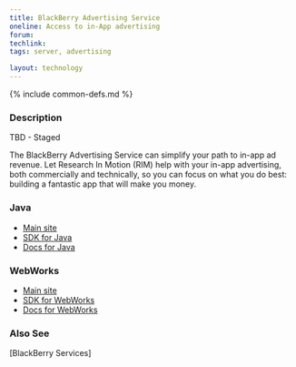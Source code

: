 ```yaml
---
title: BlackBerry Advertising Service
oneline: Access to in-App advertising
forum: 
techlink: 
tags: server, advertising

layout: technology
---
```

{% include common-defs.md %}

### Description

TBD - Staged

The BlackBerry Advertising Service can simplify your path to in-app ad
revenue. Let Research In Motion (RIM) help with your in-app
advertising, both commercially and technically, so you can focus on
what you do best: building a fantastic app that will make you money.

### Java
* [Main site](https://developer.blackberry.com/appworld/advertising/)
* [SDK for Java](http://swdownloads.blackberry.com/Downloads/contactFormPreload.do?code=DC727151E5D55DDE1E950767CF861CA5&dl=6AE121CF9CA7037FE5CF215741540B50&check1=A)
* [Docs for Java](http://docs.blackberry.com/en/developers/subcategories/?userType=21&category=Advertising+Service)

### WebWorks
* [Main site](https://developer.blackberry.com/html5/documentation/ww_services/advertising_service_ww_1877286_11.html)
* [SDK for WebWorks](https://swdownloads.blackberry.com/Downloads/contactFormPreload.do?code=1FB333BC34B8D1F1D1D434F90869367A&dl=56D431E1A45DE958AAC069715D35C27F)
* [Docs for WebWorks](http://docs.blackberry.com/en/developers/subcategories/?userType=21&category=BlackBerry+WebWorks+for+Smartphones)

### Also See
[BlackBerry Services]


